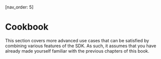 [nav_order: 5]

# Cookbook

This section covers more advanced use cases that can be satisfied by combining various features of the SDK. As such, it assumes that you have already made yourself familiar with the previous chapters of this book.
